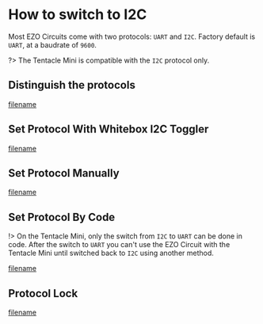 # How to switch to I2C

Most EZO Circuits come with two protocols: `UART` and `I2C`. Factory default is `UART`, at a baudrate of `9600`.

?> The Tentacle Mini is compatible with the `I2C` protocol only.

## Distinguish the protocols

[filename](../common/ezo-protocols.md ':include')


## Set Protocol With Whitebox I2C Toggler

[filename](https://raw.githubusercontent.com/whitebox-labs/whitebox-docs/master/tentacle/common/ezo-protocols-toggler.md ':include')


## Set Protocol Manually

[filename](../common/ezo-protocols-manually.md ':include')


## Set Protocol By Code

!> On the Tentacle Mini, only the switch from `I2C` to `UART` can be done in code. After the switch to `UART` you can't use the EZO Circuit with the Tentacle Mini until switched back to `I2C` using another method.

[filename](../common/ezo-protocols-code.md ':include')

##  Protocol Lock

[filename](../common/ezo-protocols-lock.md ':include')
